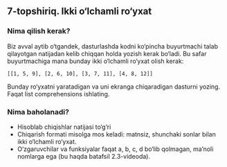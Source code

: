 ## 7-topshiriq. Ikki o‘lchamli ro‘yxat
### Nima qilish kerak?
Biz avval aytib o‘tgandek, dasturlashda kodni ko‘pincha buyurtmachi talab qilayotgan natijadan kelib chiqqan holda yozish kerak bo‘ladi. Bu safar buyurtmachiga mana bunday ikki o‘lchamli ro‘yxat olish kerak:

`[[1, 5, 9], [2, 6, 10], [3, 7, 11], [4, 8, 12]]`

Bunday ro‘yxatni yaratadigan va uni ekranga chiqaradigan dasturni yozing. Faqat list comprehensions ishlating.
### Nima baholanadi?
- Hisoblab chiqishlar natijasi to‘g‘ri
- Chiqarish formati misolga mos keladi: matnsiz, shunchaki sonlar bilan ikki o‘lchamli ro‘yxat.
- O‘zgaruvchilar va funksiyalar faqat a, b, c, d bo‘lib qolmagan, ma’noli nomlarga ega (bu haqda batafsil 2.3-videoda).
